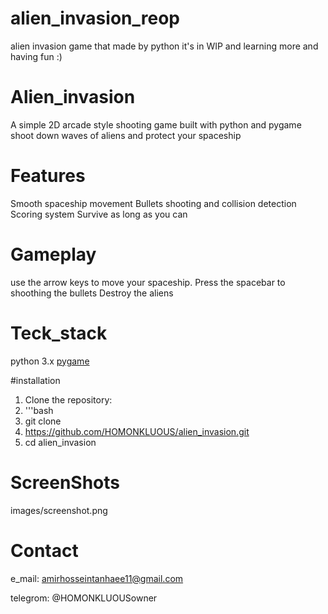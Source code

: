 # alien_invasion_reop
alien invasion game that made by python it's in WIP and learning more and having fun :)


# Alien_invasion
A simple 2D arcade style shooting game built with python and pygame shoot down waves of aliens and protect your spaceship

# Features
Smooth spaceship movement
Bullets shooting and collision detection
Scoring system
Survive as long as you can


# Gameplay
use the arrow keys to move your spaceship.
Press the spacebar to shoothing the bullets
Destroy the aliens


# Teck_stack
python 3.x
[pygame](https://www.pygame.org/)


#installation
1. Clone the repository:
2. '''bash
3. git clone
4. https://github.com/HOMONKLUOUS/alien_invasion.git
5. cd alien_invasion



# ScreenShots
images/screenshot.png


# Contact

e_mail:
amirhosseintanhaee11@gmail.com

telegrom:
@HOMONKLUOUSowner

